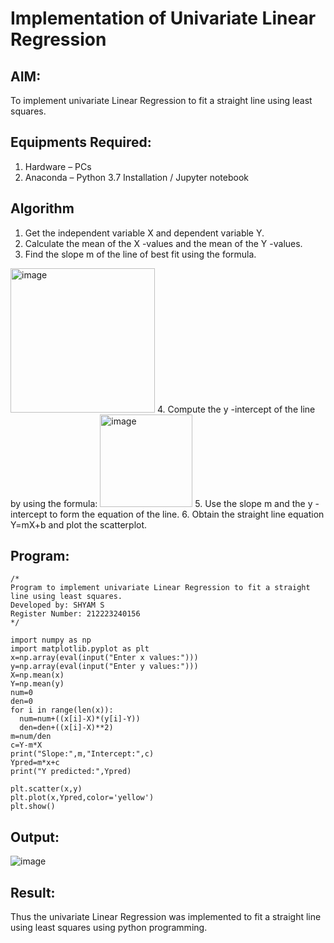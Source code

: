 # Implementation of Univariate Linear Regression
## AIM:
To implement univariate Linear Regression to fit a straight line using least squares.

## Equipments Required:
1. Hardware – PCs
2. Anaconda – Python 3.7 Installation / Jupyter notebook

## Algorithm
1. Get the independent variable X and dependent variable Y.
2. Calculate the mean of the X -values and the mean of the Y -values.
3. Find the slope m of the line of best fit using the formula. 
<img width="231" alt="image" src="https://user-images.githubusercontent.com/93026020/192078527-b3b5ee3e-992f-46c4-865b-3b7ce4ac54ad.png">
4. Compute the y -intercept of the line by using the formula:
<img width="148" alt="image" src="https://user-images.githubusercontent.com/93026020/192078545-79d70b90-7e9d-4b85-9f8b-9d7548a4c5a4.png">
5. Use the slope m and the y -intercept to form the equation of the line.
6. Obtain the straight line equation Y=mX+b and plot the scatterplot.

## Program:
```
/*
Program to implement univariate Linear Regression to fit a straight line using least squares.
Developed by: SHYAM S
Register Number: 212223240156
*/
```
```
import numpy as np
import matplotlib.pyplot as plt
x=np.array(eval(input("Enter x values:")))
y=np.array(eval(input("Enter y values:")))
X=np.mean(x)
Y=np.mean(y)
num=0
den=0
for i in range(len(x)):
  num=num+((x[i]-X)*(y[i]-Y))
  den=den+((x[i]-X)**2)
m=num/den
c=Y-m*X
print("Slope:",m,"Intercept:",c)
Ypred=m*x+c
print("Y predicted:",Ypred)

plt.scatter(x,y)
plt.plot(x,Ypred,color='yellow')
plt.show()
```

## Output:
![image](https://github.com/SridharShyam/Find-the-best-fit-line-using-Least-Squares-Method/assets/144871368/b9b86c57-2b4c-453e-8dae-912c6d80bec4)


## Result:
Thus the univariate Linear Regression was implemented to fit a straight line using least squares using python programming.
